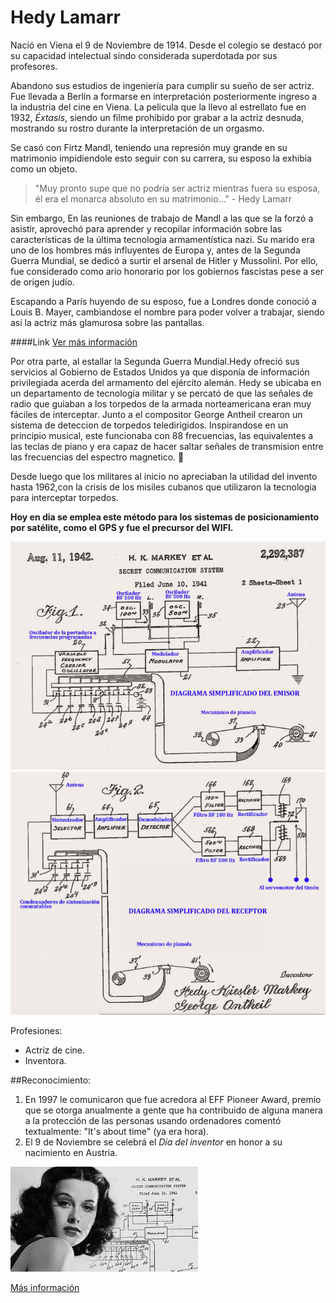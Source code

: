 # Hedy Lamarr

Nació en Viena el 9 de Noviembre de 1914.
Desde el colegio se destacó por su capacidad intelectual sindo considerada superdotada por sus profesores.

Abandono sus estudios de ingeniería para cumplir su sueño de ser actriz. Fue llevada a Berlín a formarse en interpretación posteriormente ingreso a la industria del cine en Viena.
La pelicula que la llevo al estrellato fue en 1932, *Éxtasis*, siendo un filme prohibido por grabar a la actriz desnuda, mostrando su rostro durante la interpretación de un orgasmo.

Se casó con Firtz Mandl, teniendo una represión muy grande en su matrimonio impidiendole esto seguir con su carrera, su esposo la exhibia como un objeto.

>"Muy pronto supe que no podría ser actriz mientras fuera su esposa, él era el monarca absoluto en su matrimonio..." - Hedy Lamarr 

Sin embargo, En las reuniones de trabajo de Mandl a las que se la forzó a asistir, aprovechó para aprender y recopilar información sobre las características de la última tecnología armamentística nazi. Su marido era uno de los hombres más influyentes de Europa y, antes de la Segunda Guerra Mundial, se dedicó a surtir el arsenal de Hitler y Mussolini. Por ello, fue considerado como ario honorario por los gobiernos fascistas pese a ser de origen judío.

Escapando a París huyendo de su esposo, fue a Londres donde conoció a Louis B. Mayer, cambiandose el nombre para poder volver a trabajar, siendo así la actriz más glamurosa sobre las pantallas. 

 ####Link
 [Ver más información](https://mujeresconciencia.com/2015/11/30/hedy-lamarr-la-inventora/)

 Por otra parte, al estallar la Segunda Guerra Mundial.Hedy ofreció sus servicios al Gobierno de Estados Unidos ya que disponía de información privilegiada acerda del armamento del ejército alemán. 
 Hedy se ubicaba en un departamento de tecnología militar y se percató de que las señales de radio que guiaban a los torpedos de la armada norteamericana eran muy fáciles de interceptar. Junto a el compositor George Antheil crearon un sistema de deteccion de torpedos teledirigidos. Inspirandose en un principio musical, este funcionaba con 88 frecuencias, las equivalentes a las teclas de piano y era capaz de hacer saltar señales de transmision entre las frecuencias del espectro magnetico.  :musical_keyboard:

 Desde luego que los militares al inicio no apreciaban la utilidad del invento hasta 1962,con la crisis de los misiles cubanos que utilizaron la tecnologia para interceptar torpedos. 
 
 **Hoy en dia se emplea este método para los sistemas de posicionamiento por satélite, como el GPS y fue el precursor del WIFI.** 

![alt text](https://github.com/angelesrey/superheroinas/blob/main/hedyDiag1.jpg "Diagrama del emisor de Hedy Lamarr y George Antheil")
![alt text](https://github.com/angelesrey/superheroinas/blob/main/hedyDia2.jpg "Diagrama del receptor de Hedy Lamarr y George Antheil")

Profesiones:
- Actriz de cine.
- Inventora.

##Reconocimiento:
1.  En 1997 le comunicaron que fue acredora al EFF Pioneer Award, premio que se otorga anualmente a gente que ha contribuido de alguna manera a la protección de las personas usando ordenadores comentó textualmente: "It's about time" (ya era hora). 
2. El 9 de Noviembre se celebrá el *Día del inventor* en honor a su nacimiento en Austria.

![alt text](https://github.com/angelesrey/superheroinas/blob/main/hedyL.jpg "Hedy con su código de fondo")

[Más información](https://www.youtube.com/watch?v=LbsIabKy8e4)